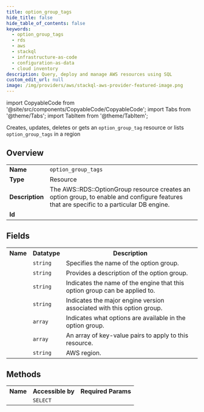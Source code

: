 ```yaml
---
title: option_group_tags
hide_title: false
hide_table_of_contents: false
keywords:
  - option_group_tags
  - rds
  - aws
  - stackql
  - infrastructure-as-code
  - configuration-as-data
  - cloud inventory
description: Query, deploy and manage AWS resources using SQL
custom_edit_url: null
image: /img/providers/aws/stackql-aws-provider-featured-image.png
---
```


import CopyableCode from '@site/src/components/CopyableCode/CopyableCode';
import Tabs from '@theme/Tabs';
import TabItem from '@theme/TabItem';

Creates, updates, deletes or gets an <code>option_group_tag</code> resource or lists <code>option_group_tags</code> in a region

## Overview
<table><tbody>
<tr><td><b>Name</b></td><td><code>option_group_tags</code></td></tr>
<tr><td><b>Type</b></td><td>Resource</td></tr>
<tr><td><b>Description</b></td><td>The AWS::RDS::OptionGroup resource creates an option group, to enable and configure features that are specific to a particular DB engine.</td></tr>
<tr><td><b>Id</b></td><td><CopyableCode code="aws.rds.option_group_tags" /></td></tr>
</tbody></table>

## Fields
<table><tbody><tr><th>Name</th><th>Datatype</th><th>Description</th></tr><tr><td><CopyableCode code="option_group_name" /></td><td><code>string</code></td><td>Specifies the name of the option group.</td></tr>
<tr><td><CopyableCode code="option_group_description" /></td><td><code>string</code></td><td>Provides a description of the option group.</td></tr>
<tr><td><CopyableCode code="engine_name" /></td><td><code>string</code></td><td>Indicates the name of the engine that this option group can be applied to.</td></tr>
<tr><td><CopyableCode code="major_engine_version" /></td><td><code>string</code></td><td>Indicates the major engine version associated with this option group.</td></tr>
<tr><td><CopyableCode code="option_configurations" /></td><td><code>array</code></td><td>Indicates what options are available in the option group.</td></tr>
<tr><td><CopyableCode code="tags" /></td><td><code>array</code></td><td>An array of key-value pairs to apply to this resource.</td></tr>
<tr><td><CopyableCode code="region" /></td><td><code>string</code></td><td>AWS region.</td></tr>
</tbody></table>

## Methods

<table><tbody>
  <tr>
    <th>Name</th>
    <th>Accessible by</th>
    <th>Required Params</th>
  </tr>
  <tr>
    <td><CopyableCode code="view" /></td>
    <td><code>SELECT</code></td>
    <td><CopyableCode code="region" /></td>
  </tr>
</tbody></table>








